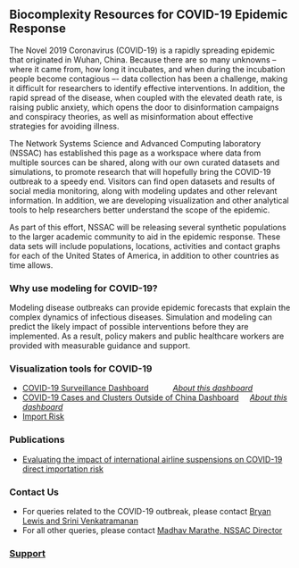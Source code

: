 ## Biocomplexity Resources for COVID-19 Epidemic Response

The Novel 2019 Coronavirus (COVID-19) is a rapidly spreading epidemic that originated in Wuhan, China. Because there are so many unknowns – where it came from, how long it incubates, and when during the incubation people become contagious –- data collection has been a challenge, making it difficult for researchers to identify effective interventions. In addition, the rapid spread of the disease, when coupled with the elevated death rate, is raising public anxiety, which opens the door to disinformation campaigns and conspiracy theories, as well as misinformation about effective strategies for avoiding illness.

The Network Systems Science and Advanced Computing laboratory (NSSAC) has established this page as a workspace where data from multiple sources can be shared, along with our own curated datasets and simulations, to promote research that will hopefully bring the COVID-19 outbreak to a speedy end. Visitors can find open datasets and results of social media monitoring, along with modeling updates and other relevant information. In addition, we are developing visualization and other analytical tools to help researchers better understand the scope of the epidemic.

As part of this effort, NSSAC will be releasing several synthetic populations to the larger academic community to aid in the epidemic response. These data sets will include populations, locations, activities and contact graphs for each of the United States of America, in addition to other countries as time allows.

### Why use modeling for COVID-19?
Modeling disease outbreaks can provide epidemic forecasts that explain the complex dynamics of infectious diseases. Simulation and modeling can predict the likely impact of possible interventions before they are implemented. As a result, policy makers and public healthcare workers are provided with measurable guidance and support.

### Visualization tools for COVID-19
- [COVID-19 Surveillance Dashboard](http://nssac.bii.virginia.edu/covid-19/dashboard/) &nbsp;&nbsp;&nbsp;&nbsp;&nbsp;&nbsp;&nbsp;&nbsp;&nbsp; [_About this dashboard_](../covid-19/dashboard)
- [COVID-19 Cases and Clusters Outside of China Dashboard](https://datastudio.google.com/u/0/reporting/f6ad0988-f203-45f8-8d18-5d726c1d2d8b/page/MGzDB) &nbsp;&nbsp;&nbsp; [_About this dashboard_](../covid-19/covid-19_imported_cases)
- [Import Risk](import_risk.html)

### Publications
- [Evaluating the impact of international airline suspensions on COVID-19 direct importation risk](https://www.medrxiv.org/content/10.1101/2020.02.20.20025882v1)

### Contact Us
- For queries related to the COVID-19 outbreak, please contact [Bryan Lewis and Srini Venkatramanan](mailto:nssac_covid19_coordinators@virginia.edu?subject=Research%20Website%20COVID-19%20Query)
- For all other queries, please contact [Madhav Marathe, NSSAC Director](mailto:nssac_covid19_coordinators@virginia.edu?subject=Research%20Website%20Query)

### [Support](mailto:nssac_ncov_support@virginia.edu?subject=Surveillance%20Dashboard)


